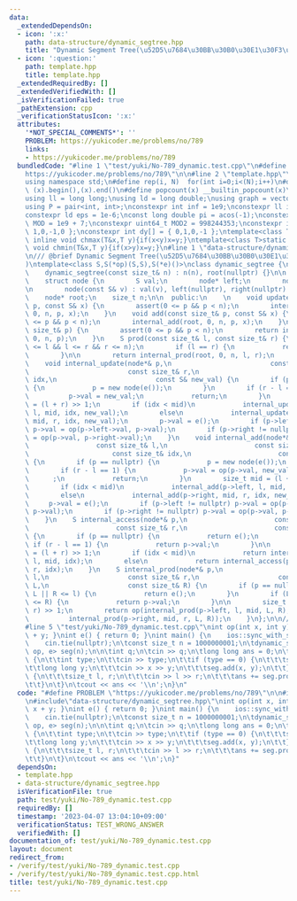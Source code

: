```yaml
---
data:
  _extendedDependsOn:
  - icon: ':x:'
    path: data-structure/dynamic_segtree.hpp
    title: "Dynamic Segment Tree(\u52D5\u7684\u30BB\u30B0\u30E1\u30F3\u30C8\u6728)"
  - icon: ':question:'
    path: template.hpp
    title: template.hpp
  _extendedRequiredBy: []
  _extendedVerifiedWith: []
  _isVerificationFailed: true
  _pathExtension: cpp
  _verificationStatusIcon: ':x:'
  attributes:
    '*NOT_SPECIAL_COMMENTS*': ''
    PROBLEM: https://yukicoder.me/problems/no/789
    links:
    - https://yukicoder.me/problems/no/789
  bundledCode: "#line 1 \"test/yuki/No-789_dynamic.test.cpp\"\n#define PROBLEM \"\
    https://yukicoder.me/problems/no/789\"\n\n#line 2 \"template.hpp\"\n#include<bits/stdc++.h>\n\
    using namespace std;\n#define rep(i, N)  for(int i=0;i<(N);i++)\n#define all(x)\
    \ (x).begin(),(x).end()\n#define popcount(x) __builtin_popcount(x)\nusing i128=__int128_t;\n\
    using ll = long long;\nusing ld = long double;\nusing graph = vector<vector<int>>;\n\
    using P = pair<int, int>;\nconstexpr int inf = 1e9;\nconstexpr ll infl = 1e18;\n\
    constexpr ld eps = 1e-6;\nconst long double pi = acos(-1);\nconstexpr uint64_t\
    \ MOD = 1e9 + 7;\nconstexpr uint64_t MOD2 = 998244353;\nconstexpr int dx[] = {\
    \ 1,0,-1,0 };\nconstexpr int dy[] = { 0,1,0,-1 };\ntemplate<class T>static constexpr\
    \ inline void chmax(T&x,T y){if(x<y)x=y;}\ntemplate<class T>static constexpr inline\
    \ void chmin(T&x,T y){if(x>y)x=y;}\n#line 1 \"data-structure/dynamic_segtree.hpp\"\
    \n/// @brief Dynamic Segment Tree(\u52D5\u7684\u30BB\u30B0\u30E1\u30F3\u30C8\u6728\
    )\ntemplate<class S,S(*op)(S,S),S(*e)()>\nclass dynamic_segtree {\n\n  public:\n\
    \    dynamic_segtree(const size_t& n) : n(n), root(nullptr) {}\n\n  private:\n\
    \    struct node {\n        S val;\n        node* left;\n        node* right;\n\
    \n        node(const S& v) : val(v), left(nullptr), right(nullptr) {}\n    };\n\
    \    node* root;\n    size_t n;\n\n  public:\n    \n    void update(const size_t&\
    \ p, const S& x) {\n        assert(0 <= p && p < n);\n        internal_update(root,\
    \ 0, n, p, x);\n    }\n    void add(const size_t& p, const S& x) {\n        assert(0\
    \ <= p && p < n);\n        internal_add(root, 0, n, p, x);\n    }\n    S operator[](const\
    \ size_t& p) {\n        assert(0 <= p && p < n);\n        return internal_access(root,\
    \ 0, n, p);\n    }\n    S prod(const size_t& l, const size_t& r) {\n        assert(0\
    \ <= l && l <= r && r <= n);\n        if (l == r) {\n            return e();\n\
    \        }\n\n        return internal_prod(root, 0, n, l, r);\n    }\n\n  private:\n\
    \    void internal_update(node*& p,\n                         const size_t& l,\n\
    \                         const size_t& r,\n                         const size_t&\
    \ idx,\n                         const S& new_val) {\n        if (p == nullptr)\
    \ {\n            p = new node(e());\n        }\n        if (r - l == 1) {\n  \
    \          p->val = new_val;\n            return;\n        }\n        size_t mid\
    \ = (l + r) >> 1;\n        if (idx < mid)\n            internal_update(p->left,\
    \ l, mid, idx, new_val);\n        else\n            internal_update(p->right,\
    \ mid, r, idx, new_val);\n        p->val = e();\n        if (p->left != nullptr)\
    \ p->val = op(p->left->val, p->val);\n        if (p->right != nullptr) p->val\
    \ = op(p->val, p->right->val);\n    }\n    void internal_add(node*& p,\n     \
    \                 const size_t& l,\n                      const size_t& r,\n \
    \                     const size_t& idx,\n                      const S& new_val)\
    \ {\n        if (p == nullptr) {\n            p = new node(e());\n        }\n\n\
    \        if (r - l == 1) {\n            p->val = op(p->val, new_val);\n      \
    \      ;\n            return;\n        }\n        size_t mid = (l + r) >> 1;\n\
    \        if (idx < mid)\n            internal_add(p->left, l, mid, idx, new_val);\n\
    \        else\n            internal_add(p->right, mid, r, idx, new_val);\n   \
    \     p->val = e();\n        if (p->left != nullptr) p->val = op(p->left->val,\
    \ p->val);\n        if (p->right != nullptr) p->val = op(p->val, p->right->val);\n\
    \    }\n    S internal_access(node*& p,\n                      const size_t& l,\n\
    \                      const size_t& r,\n                      const size_t& idx)\
    \ {\n        if (p == nullptr) {\n            return e();\n        }\n       \
    \ if (r - l == 1) {\n            return p->val;\n        }\n\n        size_t mid\
    \ = (l + r) >> 1;\n        if (idx < mid)\n            return internal_access(p->left,\
    \ l, mid, idx);\n        else\n            return internal_access(p->right, mid,\
    \ r, idx);\n    }\n    S internal_prod(node*& p,\n                    const size_t&\
    \ l,\n                    const size_t& r,\n                    const size_t&\
    \ L,\n                    const size_t& R) {\n        if (p == nullptr || r <=\
    \ L || R <= l) {\n            return e();\n        }\n        if (L <= l && r\
    \ <= R) {\n            return p->val;\n        }\n\n        size_t mid = (l +\
    \ r) >> 1;\n        return op(internal_prod(p->left, l, mid, L, R),\n        \
    \          internal_prod(p->right, mid, r, L, R));\n    }\n};\n\n/// @docs docs/data-structure/dynamic_segtree.md\n\
    #line 5 \"test/yuki/No-789_dynamic.test.cpp\"\nint op(int x, int y) { return x\
    \ + y; }\nint e() { return 0; }\nint main() {\n    ios::sync_with_stdio(false);\n\
    \    cin.tie(nullptr);\n\tconst size_t n = 1000000001;\n\tdynamic_segtree<int,\
    \ op, e> seg(n);\n\n\tint q;\n\tcin >> q;\n\tlong long ans = 0;\n\twhile (q--)\
    \ {\n\t\tint type;\n\t\tcin >> type;\n\t\tif (type == 0) {\n\t\t\tsize_t x;\n\t\
    \t\tlong long y;\n\t\t\tcin >> x >> y;\n\t\t\tseg.add(x, y);\n\t\t}\n\t\telse\
    \ {\n\t\t\tsize_t l, r;\n\t\t\tcin >> l >> r;\n\t\t\tans += seg.prod(l, r + 1);\n\
    \t\t}\n\t}\n\tcout << ans << '\\n';\n}\n"
  code: "#define PROBLEM \"https://yukicoder.me/problems/no/789\"\n\n#include\"template.hpp\"\
    \n#include\"data-structure/dynamic_segtree.hpp\"\nint op(int x, int y) { return\
    \ x + y; }\nint e() { return 0; }\nint main() {\n    ios::sync_with_stdio(false);\n\
    \    cin.tie(nullptr);\n\tconst size_t n = 1000000001;\n\tdynamic_segtree<int,\
    \ op, e> seg(n);\n\n\tint q;\n\tcin >> q;\n\tlong long ans = 0;\n\twhile (q--)\
    \ {\n\t\tint type;\n\t\tcin >> type;\n\t\tif (type == 0) {\n\t\t\tsize_t x;\n\t\
    \t\tlong long y;\n\t\t\tcin >> x >> y;\n\t\t\tseg.add(x, y);\n\t\t}\n\t\telse\
    \ {\n\t\t\tsize_t l, r;\n\t\t\tcin >> l >> r;\n\t\t\tans += seg.prod(l, r + 1);\n\
    \t\t}\n\t}\n\tcout << ans << '\\n';\n}"
  dependsOn:
  - template.hpp
  - data-structure/dynamic_segtree.hpp
  isVerificationFile: true
  path: test/yuki/No-789_dynamic.test.cpp
  requiredBy: []
  timestamp: '2023-04-07 13:04:10+09:00'
  verificationStatus: TEST_WRONG_ANSWER
  verifiedWith: []
documentation_of: test/yuki/No-789_dynamic.test.cpp
layout: document
redirect_from:
- /verify/test/yuki/No-789_dynamic.test.cpp
- /verify/test/yuki/No-789_dynamic.test.cpp.html
title: test/yuki/No-789_dynamic.test.cpp
---
```

